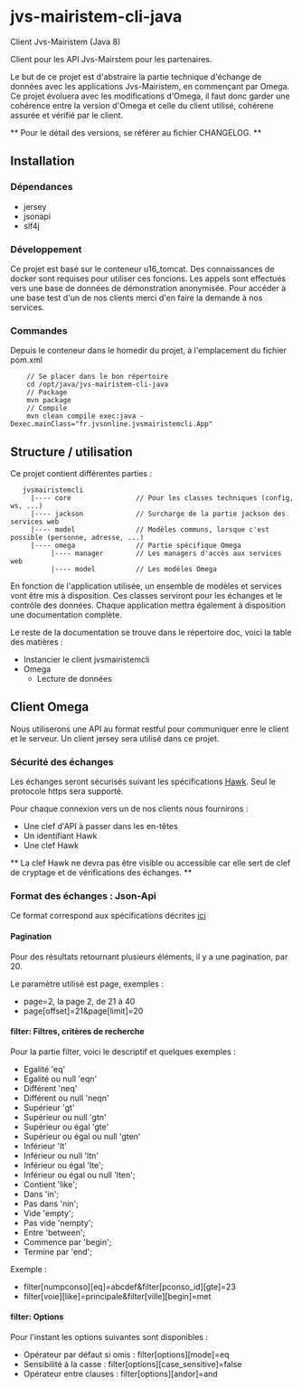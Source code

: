 # jvs-mairistem-cli-java

Client Jvs-Mairistem (Java 8)

Client pour les API Jvs-Mairstem pour les partenaires. 

Le but de ce projet est d'abstraire la partie technique d'échange de données avec les applications Jvs-Mairistem, en commençant par Omega. Ce projet évoluera avec les modifications d'Omega, il faut donc garder une cohérence entre la version d'Omega et celle du client utilisé, cohérene assurée et vérifié par le client.

** Pour le détail des versions, se référer au fichier CHANGELOG. **

## Installation

### Dépendances

* jersey
* jsonapi
* slf4j

### Développement

Ce projet est basé sur le conteneur u16_tomcat. Des connaissances de docker sont requises pour utiliser ces foncions. Les appels sont effectués vers une base de données de démonstration anonymisée. Pour accéder à une base test d'un de nos clients merci d'en faire la demande à nos services.

### Commandes

Depuis le conteneur dans le homedir du projet, à l'emplacement du fichier pom.xml

```
    // Se placer dans le bon répertoire
    cd /opt/java/jvs-mairistem-cli-java
    // Package
    mvn package
    // Compile
    mvn clean compile exec:java -Dexec.mainClass="fr.jvsonline.jvsmairistemcli.App"
```

## Structure / utilisation

Ce projet contient différentes parties :

```
   jvsmairistemcli
     |---- core                // Pour les classes techniques (config, ws, ...)
     |---- jackson             // Surcharge de la partie jackson des services web
     |---- model               // Modèles communs, lorsque c'est possible (personne, adresse, ...)
     |---- omega               // Partie spécifique Omega
          |---- manager        // Les managers d'accès aux services web
          |---- model          // Les modèles Omega
```

En fonction de l'application utilisée, un ensemble de modèles et services vont être mis à disposition. Ces classes serviront pour les échanges et le contrôle des données. Chaque application mettra également à disposition une documentation complète.

Le reste de la documentation se trouve dans le répertoire doc, voici la table des matières :

* Instancier le client jvsmairistemcli
* Omega
    * Lecture de données


## Client Omega

Nous utiliserons une API au format restful pour communiquer enre le client et le serveur. Un client jersey sera utilisé dans ce projet.

### Sécurité des échanges

Les échanges seront sécurisés suivant les spécifications [Hawk](https://github.com/hueniverse/hawk). Seul le protocole https sera supporté.

Pour chaque connexion vers un de nos clients nous fournirons :

* Une clef d'API à passer dans les en-têtes
* Un identifiant Hawk
* Une clef Hawk

** La clef Hawk ne devra pas être visible ou accessible car elle sert de clef de cryptage et de vérifications des échanges. **

### Format des échanges : Json-Api

Ce format correspond aux spécifications décrites [ici](https://jsonapi.org/format/1.0/)

#### Pagination

Pour des résultats retournant plusieurs éléments, il y a une pagination, par 20.

Le paramètre utilisé est page, exemples :

* page=2, la page 2, de 21 à 40
* page[offset]=21&page[limit]=20

#### filter: Filtres, critères de recherche

Pour la partie filter, voici le descriptif et quelques exemples :

* Egalité 'eq'
* Egalité ou null 'eqn'
* Différent 'neq'
* Différent ou null 'neqn'
* Supérieur 'gt'
* Supérieur ou null 'gtn'
* Supérieur ou égal 'gte'
* Supérieur ou égal ou null 'gten'
* Inférieur 'lt'
* Inférieur ou null 'ltn'
* Inférieur ou égal 'lte';
* Inférieur ou égal ou null 'lten';
* Contient 'like';
* Dans 'in';
* Pas dans 'nin';
* Vide 'empty';
* Pas vide 'nempty';
* Entre 'between';
* Commence par 'begin';
* Termine par 'end';

Exemple :

* filter[numpconso][eq]=abcdef&filter[pconso_id][gte]=23
* filter[voie][like]=principale&filter[ville][begin]=met

#### filter: Options

Pour l'instant les options suivantes sont disponibles :

* Opérateur par défaut si omis : filter[options][mode]=eq
* Sensibilité à la casse : filter[options][case_sensitive]=false
* Opérateur entre clauses : filter[options][andor]=and
